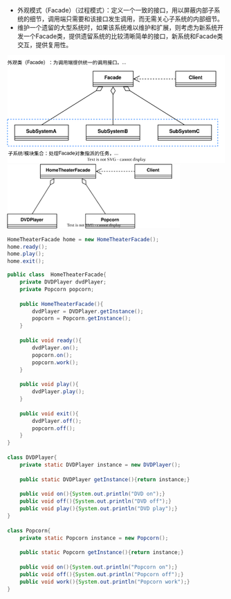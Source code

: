 - 外观模式（Facade）（过程模式）：定义一个一致的接口，用以屏蔽内部子系统的细节，调用端只需要和该接口发生调用，而无需关心子系统的内部细节。
- 维护一个遗留的大型系统时，如果该系统难以维护和扩展，则考虑为新系统开发一个Facade类，提供遗留系统的比较清晰简单的接口，新系统和Facade类交互，提供复用性。 

<img src="../../pictures/设计模式-Facade.drawio.svg" width="600"/>   

<img src="../../pictures/设计模式-Facade-HomeTheater.drawio.svg" width="400"/> 

```java
HomeTheaterFacade home = new HomeTheaterFacade();
home.ready();
home.play();
home.exit();
```

```java
public class  HomeTheaterFacade{
    private DVDPlayer dvdPlayer;
    private Popcorn popcorn;

    public HomeTheaterFacade(){
        dvdPlayer = DVDPlayer.getInstance();
        popcorn = Popcorn.getInstance();
    }

    public void ready(){
        dvdPlayer.on();
        popcorn.on();
        popcorn.work();
    }

    public void play(){
        dvdPlayer.play();
    }

    public void exit(){
        dvdPlayer.off();
        popcorn.off();
    }
}

class DVDPlayer{
    private static DVDPlayer instance = new DVDPlayer();

    public static DVDPlayer getInstance(){return instance;}

    public void on(){System.out.println("DVD on");}
    public void off(){System.out.println("DVD off");}
    public void play(){System.out.println("DVD play");}
}

class Popcorn{
    private static Popcorn instance = new Popcorn();

    public static Popcorn getInstance(){return instance;}

    public void on(){System.out.println("Popcorn on");}
    public void off(){System.out.println("Popcorn off");}
    public void work(){System.out.println("Popcorn work");} 
}
```

